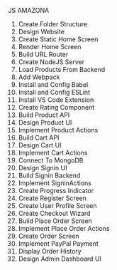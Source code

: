 JS AMAZONA

01. Create Folder Structure
02. Design Website
03. Create Static Home Screen
04. Render Home Screen
05. Build URL Router
06. Create NodeJS Server
07. Load Products From Backend
08. Add Webpack
09. Install and Config Babel
10. Install and Config ESLint
11. Install VS Code Extension
12. Create Rating Component
13. Build Product API
14. Design Product UI
15. Implement Product Actions
16. Build Cart API
17. Design Cart UI
18. Implement Cart Actions
19. Connect To MongoDB
20. Design Signin UI
21. Build Signin Backend
22. Implement SigninActions
23. Create Progress Indicator
24. Create Register Screen
25. Create User Profile Screen
26. Create Checkout Wizard
27. Build Place Order Screen
28. Implement Place Order Actions
29. Create Order Screen
30. Implement PayPal Payment
31. Display Order History
32. Design Admin Dashboard UI